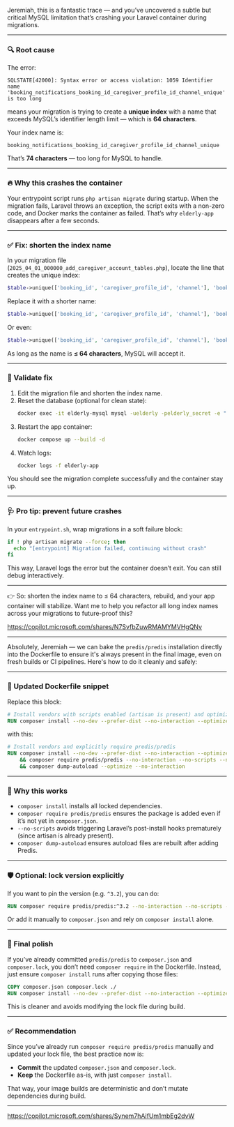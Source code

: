 Jeremiah, this is a fantastic trace — and you’ve uncovered a subtle but critical MySQL limitation that’s crashing your Laravel container during migrations.

---

### 🔍 Root cause

The error:

```
SQLSTATE[42000]: Syntax error or access violation: 1059 Identifier name 'booking_notifications_booking_id_caregiver_profile_id_channel_unique' is too long
```

means your migration is trying to create a **unique index** with a name that exceeds MySQL’s identifier length limit — which is **64 characters**.

Your index name is:

```
booking_notifications_booking_id_caregiver_profile_id_channel_unique
```

That’s **74 characters** — too long for MySQL to handle.

---

### 🔥 Why this crashes the container

Your entrypoint script runs `php artisan migrate` during startup. When the migration fails, Laravel throws an exception, the script exits with a non-zero code, and Docker marks the container as failed. That’s why `elderly-app` disappears after a few seconds.

---

### ✅ Fix: shorten the index name

In your migration file (`2025_04_01_000000_add_caregiver_account_tables.php`), locate the line that creates the unique index:

```php
$table->unique(['booking_id', 'caregiver_profile_id', 'channel'], 'booking_notifications_booking_id_caregiver_profile_id_channel_unique');
```

Replace it with a shorter name:

```php
$table->unique(['booking_id', 'caregiver_profile_id', 'channel'], 'booking_notify_booking_caregiver_channel_unique');
```

Or even:

```php
$table->unique(['booking_id', 'caregiver_profile_id', 'channel'], 'booking_notify_unique');
```

As long as the name is **≤ 64 characters**, MySQL will accept it.

---

### 🧪 Validate fix

1. Edit the migration file and shorten the index name.
2. Reset the database (optional for clean state):
   ```bash
   docker exec -it elderly-mysql mysql -uelderly -pelderly_secret -e "DROP DATABASE elderly_daycare; CREATE DATABASE elderly_daycare;"
   ```
3. Restart the app container:
   ```bash
   docker compose up --build -d
   ```
4. Watch logs:
   ```bash
   docker logs -f elderly-app
   ```

You should see the migration complete successfully and the container stay up.

---

### 🩺 Pro tip: prevent future crashes

In your `entrypoint.sh`, wrap migrations in a soft failure block:

```bash
if ! php artisan migrate --force; then
  echo "[entrypoint] Migration failed, continuing without crash"
fi
```

This way, Laravel logs the error but the container doesn’t exit. You can still debug interactively.

---

👉 So: shorten the index name to ≤ 64 characters, rebuild, and your app container will stabilize. Want me to help you refactor all long index names across your migrations to future-proof this?

https://copilot.microsoft.com/shares/N7SvfbZuwRMAMYMVHgQNv

---

Absolutely, Jeremiah — we can bake the `predis/predis` installation directly into the Dockerfile to ensure it's always present in the final image, even on fresh builds or CI pipelines. Here's how to do it cleanly and safely:

---

### 🔧 Updated Dockerfile snippet

Replace this block:

```dockerfile
# Install vendors with scripts enabled (artisan is present) and optimize autoload
RUN composer install --no-dev --prefer-dist --no-interaction --optimize-autoloader
```

with this:

```dockerfile
# Install vendors and explicitly require predis/predis
RUN composer install --no-dev --prefer-dist --no-interaction --optimize-autoloader \
    && composer require predis/predis --no-interaction --no-scripts --no-progress \
    && composer dump-autoload --optimize --no-interaction
```

---

### 🧠 Why this works

- `composer install` installs all locked dependencies.
- `composer require predis/predis` ensures the package is added even if it’s not yet in `composer.json`.
- `--no-scripts` avoids triggering Laravel’s post-install hooks prematurely (since artisan is already present).
- `composer dump-autoload` ensures autoload files are rebuilt after adding Predis.

---

### 🛡️ Optional: lock version explicitly

If you want to pin the version (e.g. `^3.2`), you can do:

```dockerfile
RUN composer require predis/predis:^3.2 --no-interaction --no-scripts --no-progress
```

Or add it manually to `composer.json` and rely on `composer install` alone.

---

### 🧼 Final polish

If you’ve already committed `predis/predis` to `composer.json` and `composer.lock`, you don’t need `composer require` in the Dockerfile. Instead, just ensure `composer install` runs after copying those files:

```dockerfile
COPY composer.json composer.lock ./
RUN composer install --no-dev --prefer-dist --no-interaction --optimize-autoloader
```

This is cleaner and avoids modifying the lock file during build.

---

### ✅ Recommendation

Since you’ve already run `composer require predis/predis` manually and updated your lock file, the best practice now is:

- **Commit** the updated `composer.json` and `composer.lock`.
- **Keep** the Dockerfile as-is, with just `composer install`.

That way, your image builds are deterministic and don’t mutate dependencies during build.

---

https://copilot.microsoft.com/shares/Synem7hAifUm1mbEg2dvW
